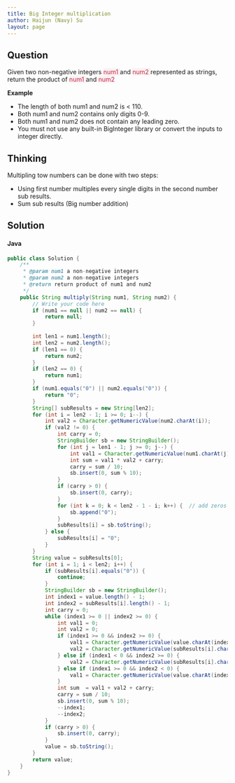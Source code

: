 ```yaml
---
title: Big Integer multiplication
author: Haijun (Navy) Su
layout: page
---
```

## Question
Given two non-negative integers <font style="color: #C72541; background: #F9F2F4;">num1 </font>and <font style="color: #C72541; background: #F9F2F4;">num2 </font>represented as strings, return the product of <font style="color: #C72541; background: #F9F2F4;">num1 </font>and <font style="color: #C72541; background: #F9F2F4;">num2 </font>

**Example**
* The length of both num1 and num2 is < 110.
* Both num1 and num2 contains only digits 0-9.
* Both num1 and num2 does not contain any leading zero.
* You must not use any built-in BigInteger library or convert the inputs to integer directly.

## Thinking
Multipling tow numbers can be done with two steps:
* Using first number multiples every single digits in the second number sub results.
* Sum sub results (Big number addition)

## Solution
#### Java
~~~ java
public class Solution {
    /**
     * @param num1 a non-negative integers
     * @param num2 a non-negative integers
     * @return return product of num1 and num2
     */
    public String multiply(String num1, String num2) {
        // Write your code here
        if (num1 == null || num2 == null) {
            return null;
        }
        
        int len1 = num1.length();
        int len2 = num2.length();
        if (len1 == 0) {
            return num2;
        }
        if (len2 == 0) {
            return num1;
        }
        if (num1.equals("0") || num2.equals("0")) {
            return "0";
        }
        String[] subResults = new String[len2];
        for (int i = len2 - 1; i >= 0; i--) {
            int val2 = Character.getNumericValue(num2.charAt(i));
            if (val2 != 0) {
                int carry = 0;
                StringBuilder sb = new StringBuilder();
                for (int j = len1 - 1; j >= 0; j--) {
                    int val1 = Character.getNumericValue(num1.charAt(j));
                    int sum = val1 * val2 + carry;
                    carry = sum / 10;
                    sb.insert(0, sum % 10);
                }
                if (carry > 0) {
                    sb.insert(0, carry);
                }
                for (int k = 0; k < len2 - 1 - i; k++) {  // add zeros at end if needed.
                    sb.append("0");
                }
                subResults[i] = sb.toString();
            } else {
                subResults[i] = "0";
            }
        }
        String value = subResults[0];
        for (int i = 1; i < len2; i++) {
            if (subResults[i].equals("0")) {
                continue;
            }
            StringBuilder sb = new StringBuilder();
            int index1 = value.length() - 1;
            int index2 = subResults[i].length() - 1;
            int carry = 0;
            while (index1 >= 0 || index2 >= 0) {
                int val1 = 0;
                int val2 = 0;
                if (index1 >= 0 && index2 >= 0) {
                    val1 = Character.getNumericValue(value.charAt(index1));
                    val2 = Character.getNumericValue(subResults[i].charAt(index2));
                } else if (index1 < 0 && index2 >= 0) {
                    val2 = Character.getNumericValue(subResults[i].charAt(index2));
                } else if (index1 >= 0 && index2 < 0) {
                    val1 = Character.getNumericValue(value.charAt(index1));
                }
                int sum  = val1 + val2 + carry;
                carry = sum / 10;
                sb.insert(0, sum % 10);
                --index1;
                --index2;
            }
            if (carry > 0) {
                sb.insert(0, carry);
            }
            value = sb.toString();
        }
        return value;
    }
}
~~~
